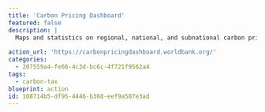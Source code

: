 ```yaml
---
title: 'Carbon Pricing Dashboard'
featured: false
description: |
  Maps and statistics on regional, national, and subnational carbon pricing initiatives.
  
action_url: 'https://carbonpricingdashboard.worldbank.org/'
categories:
  - 207559a4-fe66-4c3d-bc6c-4f721f9562a4
tags:
  - carbon-tax
blueprint: action
id: 108714b5-df95-4446-b368-eef9a587e3ad
---
```

